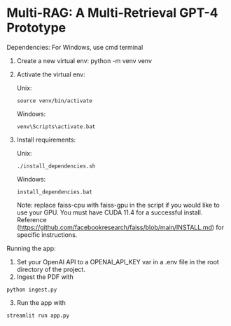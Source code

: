 # Multi-RAG: A Multi-Retrieval GPT-4 Prototype

Dependencies:
For Windows, use cmd terminal
1. Create a new virtual env: python -m venv venv
2. Activate the virtual env: 
   
   Unix: 
   ```
   source venv/bin/activate
   ```
   Windows: 
   ```
   venv\Scripts\activate.bat
   ```
3. Install requirements: 
   
   Unix:
   ```
   ./install_dependencies.sh
   ```
   Windows:
   ```
   install_dependencies.bat
   ```
   Note: replace faiss-cpu with faiss-gpu in the script if you would like to use your GPU. You must have CUDA 11.4 for a successful install. Reference (https://github.com/facebookresearch/faiss/blob/main/INSTALL.md) for specific instructions.

Running the app:
1. Set your OpenAI API to a OPENAI_API_KEY var in a .env file in the root directory of the project.
2. Ingest the PDF with 
```
python ingest.py
```
3. Run the app with 
```
streamlit run app.py
```
